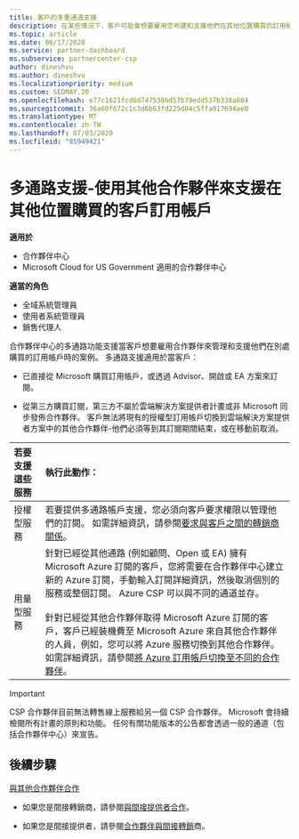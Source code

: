 ```yaml
---
title: 客戶的多重通道支援
description: 在某些情況下，客戶可能會想要雇用您布建和支援他們在其他位置購買的訂用帳戶。
ms.topic: article
ms.date: 06/17/2020
ms.service: partner-dashboard
ms.subservice: partnercenter-csp
author: dineshvu
ms.author: dineshvu
ms.localizationpriority: medium
ms.custom: SEOMAY.20
ms.openlocfilehash: e77c1621fcd6d7475386d57b79edd537b338a884
ms.sourcegitcommit: 36a60f672c1c3d6b63fd225d04c5ffa917694ae0
ms.translationtype: MT
ms.contentlocale: zh-TW
ms.lasthandoff: 07/03/2020
ms.locfileid: "85949421"
---
```

# <a name="multi-channel-support---using-other-partners-to-support-customer-subscriptions-purchased-elsewhere"></a>多通路支援-使用其他合作夥伴來支援在其他位置購買的客戶訂用帳戶

**適用於**

- 合作夥伴中心
- Microsoft Cloud for US Government 適用的合作夥伴中心

**適當的角色**

- 全域系統管理員
- 使用者系統管理員
- 銷售代理人

合作夥伴中心的多通路功能支援當客戶想要雇用合作夥伴來管理和支援他們在別處購買的訂用帳戶時的案例。 多通路支援適用於當客戶：

- 已直接從 Microsoft 購買訂用帳戶，或透過 Advisor、開啟或 EA 方案來訂閱。

- 從第三方購買訂閱，第三方不屬於雲端解決方案提供者計畫或非 Microsoft 同步發佈合作夥伴。 客戶無法將現有的授權型訂用帳戶切換到雲端解決方案提供者方案中的其他合作夥伴-他們必須等到其訂閱期間結束，或在移動前取消。

|若要支援這些服務  | 執行此動作： |
|:---------|:---------|
|授權型服務    | 若要提供多通路帳戶支援，您必須向客戶要求權限以管理他們的訂閱。 如需詳細資訊，請參閱[要求與客戶之間的轉銷商關係](request-a-relationship-with-a-customer.md)。   |
|用量型服務     |  針對已經從其他通路 (例如顧問、Open 或 EA) 擁有 Microsoft Azure 訂閱的客戶，您將需要在合作夥伴中心建立新的 Azure 訂閱，手動輸入訂閱詳細資訊，然後取消個別的服務或整個訂閱。 Azure CSP 可以與不同的通道並存。<br/><br/> 針對已經從其他合作夥伴取得 Microsoft Azure 訂閱的客戶，客戶已經裝機費至 Microsoft Azure 來自其他合作夥伴的人員，例如，您可以將 Azure 服務切換到其他合作夥伴。  如需詳細資訊，請參閱[將 Azure 訂用帳戶切換至不同的合作夥伴](switch-azure-subscriptions-to-a-different-partner.md)。 |

> [!IMPORTANT]  
> CSP 合作夥伴目前無法轉售線上服務給另一個 CSP 合作夥伴。 Microsoft 會持續檢閱所有計畫的原則和功能。 任何有關功能版本的公告都會透過一般的通道（包括合作夥伴中心）來宣告。

## <a name="next-steps"></a>後續步驟

[與其他合作夥伴合作](work-with-other-partners.md)

- 如果您是間接轉銷商，請參閱[與間接提供者合作](indirect-reseller-tasks-in-partner-center.md)。

- 如果您是間接提供者，請參閱[合作夥伴與間接轉銷](indirect-provider-tasks-in-partner-center.md)商。
